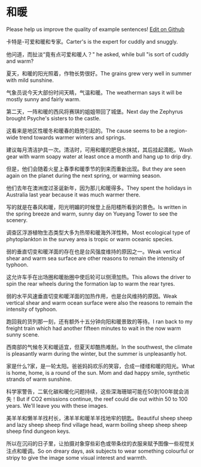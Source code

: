 # 和暖

Please help us improve the quality of example sentences! [Edit on Github](https://github.com/jiyushe/jiyu-example-sentence-source/blob/main/chinese/henuan.md)

<p><span class="chinese">卡特是-可爱和暖和专家。</span><span class="english">Carter's is the expert for cuddly and snuggly.</span></p>

<p><span class="chinese">他问道，而扯淡“竟有点可爱和暖人？</span><span class="english">" he asked, while bull "is sort of cuddly and warm?</span></p>

<p><span class="chinese">夏天，和暖的阳光照着，作物长势很好。</span><span class="english">The grains grew very well in summer with mild sunshine.</span></p>

<p><span class="chinese">气象员说今天大部份时间天睛，气温和暖。</span><span class="english">The weatherman says it will be mostly sunny and fairly warm.</span></p>

<p><span class="chinese">第二天，一阵和暖的西风将赛琪的姐姐带回了城堡。</span><span class="english">Next day the Zephyrus brought Psyche's sisters to the castle.</span></p>

<p><span class="chinese">这看来是地区性暖冬和暖春的趋势引起的。</span><span class="english">The cause seems to be a region-wide trend towards warmer winters and springs.</span></p>

<p><span class="chinese">建议每月清洁护具一次。清洁时，可用和暖的肥皂水抹拭，其后挂起滴乾。</span><span class="english">Wash gear with warm soapy water at least once a month and hang up to drip dry.</span></p>

<p><span class="chinese">但是，他们会随着火星上春季和暖季节的到来而重新出现。</span><span class="english">But they are seen again on the planet during the next spring, or warming season.</span></p>

<p><span class="chinese">他们去年在澳洲度过圣诞新年，因为那儿和暖得多。</span><span class="english">They spent the holidays in Australia last year because it was much warmer there.</span></p>

<p><span class="chinese">写的就是在春风和暖，阳光明媚的时候登上岳阳楼所看到的景色。</span><span class="english">Is written in the spring breeze and warm, sunny day on Yueyang Tower to see the scenery.</span></p>

<p><span class="chinese">调查区浮游植物生态类型大多为热带和暖海外洋性种。</span><span class="english">Most ecological type of phytoplankton in the survey area is tropic or warm oceanic species.</span></p>

<p><span class="chinese">弱的垂直切变和暖洋面的存在也是台风强度维持的原因之一。</span><span class="english">Weak vertical shear and warm sea surface are other reasons to remain the intensity of typhoon.</span></p>

<p><span class="chinese">这允许车手在出场圈和暖胎圈中使后轮可以侧滑加热。</span><span class="english">This allows the driver to spin the rear wheels during the formation lap to warm the rear tyres.</span></p>

<p><span class="chinese">弱的水平风速垂直切变和暖洋面的加热作用，也是台风维持的原因。</span><span class="english">Weak vertical shear and warm ocean surface were also the reasons to remain the intensity of typhoon.</span></p>

<p><span class="chinese">跑回我的货列那一刻，还有额外十五分钟向阳和暖景致的等待。</span><span class="english">I ran back to my freight train which had another fifteen minutes to wait in the now warm sunny scene.</span></p>

<p><span class="chinese">西南部的气候冬天和暖适宜，但夏天却酷热难耐。</span><span class="english">In the southwest, the climate is pleasantly warm during the winter, but the summer is unpleasantly hot.</span></p>

<p><span class="chinese">家是什么?家，是一轮太阳。爸爸妈妈欢乐的笑容，合成一缕缕和暖的阳光。</span><span class="english">What is home, home, is a round of the sun. Mom and dad happy smile, synthetic strands of warm sunshine.</span></p>

<p><span class="chinese">科学家警告，二氧化碳和暖化问题持续，这些深海珊瑚可能在50到100年就会消失！</span><span class="english">But if CO2 emissions continue, the reef could die out within 50 to 100 years. We'll leave you with these images.</span></p>

<p><span class="chinese">美羊羊和懒羊羊找村长，沸羊羊和暖羊羊找地牢的钥匙。</span><span class="english">Beautiful sheep sheep and lazy sheep sheep find village head, warm boiling sheep sheep sheep sheep find dungeon keys.</span></p>

<p><span class="chinese">所以在沉闷的日子里，让拍摄对象穿些彩色或带条纹的衣服来赋予图像一些视觉关注点和暖调。</span><span class="english">So on dreary days, ask subjects to wear something colourful or stripy to give the image some visual interest and warmth.</span></p>

